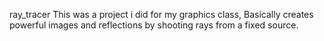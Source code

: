 ray_tracer
This was a project i did for my graphics class, Basically creates powerful images and reflections
by shooting rays from a fixed source.
